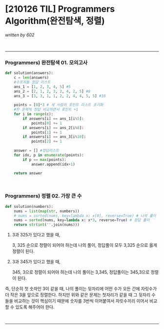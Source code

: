# [210126 TIL] Programmers Algorithm(완전탐색, 정렬)

_written by 602_

<br/>



---

### Programmers) 완전탐색 01. 모의고사

```python
def solution(answers):
    c = len(answers)
    #수포자들 정답 리스트
    ans_1 = [1, 2, 3, 4, 5] #5
    ans_2 = [2, 1, 2, 3, 2, 4, 2, 5] #8
    ans_3 = [3, 3, 1, 1, 2, 2, 4, 4, 5, 5] #10
    
    points = [0]*3 # 세 사람의 포인트 리스트 초기화
    #한 문제씩 정답 비교하면서 포인트 +1
    for i in range(c):
        if answers[i] == ans_1[i%5]:
            points[0] += 1
        if answers[i] == ans_2[i%8]:
            points[1] += 1
        if answers[i] == ans_3[i%10]:
            points[2] += 1
            
    answer = [] #정답리스트
    for idx, p in enumerate(points):
        if p == max(points):
            answer.append(idx+1)

    return answer
```

<br/>





### Programmers) 정렬 02. 가장 큰 수

```python
def solution(numbers):
    nums = list(map(str, numbers))
    # nums = sorted(nums, key=lambda x: x[0], reverse=True) # 나의 풀이
    nums = sorted(nums, key=lambda x: x*3, reverse=True) # 정답 풀이
    return str(int(''.join(nums)))
```

1. 3과 325가 있다고 했을 때,

   3, 325 순으로 정렬이 되어야 하는데 나의 풀이, 정답풀이 모두 3,325 순으로 옳게 정렬이 된다.

2. 3과 345가 있다고 했을 때,

   345, 3으로 정렬이 되어야 하는데 나의 풀이는 3,345, 정답풀이는 345,3으로 정렬이 된다.

즉, 단순히 첫 숫자인 3이 같을 때, 나의 풀이는 뒷자리에 어떤 수가 오든 간에 자릿수가 더 작은 3을 앞으로 정렬한다. 하지만 위와 같은 문제는 첫자리가 같을 때 그 뒷자리 수들을 비교하는 것이 핵심이기 때문에 숫자를 3번씩 이어붙여서 자릿수끼리 이어서 비교할 수 있도록 해주어야 한다.

<br/>



---



